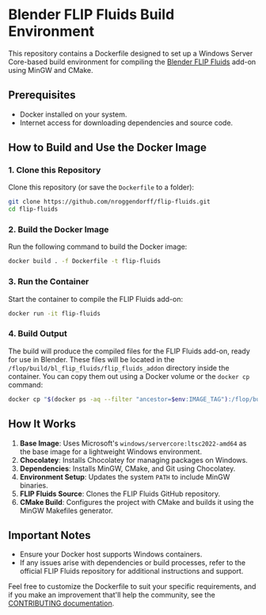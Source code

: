# Blender FLIP Fluids Build Environment

This repository contains a Dockerfile designed to set up a Windows Server Core-based build environment for compiling the [Blender FLIP Fluids](https://github.com/rlguy/Blender-FLIP-Fluids) add-on using MinGW and CMake.

## Prerequisites

- Docker installed on your system.
- Internet access for downloading dependencies and source code.

## How to Build and Use the Docker Image

### 1. Clone this Repository

Clone this repository (or save the `Dockerfile` to a folder):

```bash
git clone https://github.com/nroggendorff/flip-fluids.git
cd flip-fluids
```

### 2. Build the Docker Image

Run the following command to build the Docker image:

```bash
docker build . -f Dockerfile -t flip-fluids
```

### 3. Run the Container

Start the container to compile the FLIP Fluids add-on:

```bash
docker run -it flip-fluids
```

### 4. Build Output

The build will produce the compiled files for the FLIP Fluids add-on, ready for use in Blender. These files will be located in the `/flop/build/bl_flip_fluids/flip_fluids_addon` directory inside the container. You can copy them out using a Docker volume or the `docker cp` command:

```bash
docker cp "$(docker ps -aq --filter "ancestor=$env:IMAGE_TAG"):/flop/build/bl_flip_fluids/flip_fluids_addon" "./flip_fluids"
```

## How It Works

1. **Base Image**: Uses Microsoft's `windows/servercore:ltsc2022-amd64` as the base image for a lightweight Windows environment.
2. **Chocolatey**: Installs Chocolatey for managing packages on Windows.
3. **Dependencies**: Installs MinGW, CMake, and Git using Chocolatey.
4. **Environment Setup**: Updates the system `PATH` to include MinGW binaries.
5. **FLIP Fluids Source**: Clones the FLIP Fluids GitHub repository.
6. **CMake Build**: Configures the project with CMake and builds it using the MinGW Makefiles generator.

## Important Notes

- Ensure your Docker host supports Windows containers.
- If any issues arise with dependencies or build processes, refer to the official FLIP Fluids repository for additional instructions and support.

Feel free to customize the Dockerfile to suit your specific requirements, and if you make an improvement that'll help the community, see the [CONTRIBUTING documentation](./CONTRIBUTING.md).
